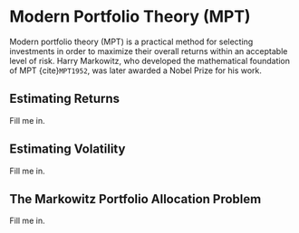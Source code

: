 # Modern Portfolio Theory (MPT) 
Modern portfolio theory (MPT) is a practical method for selecting investments in order to maximize their overall returns within an acceptable level of risk. Harry Markowitz, who developed the mathematical foundation of MPT {cite}`MPT1952`, was later awarded a Nobel Prize for his work. 

## Estimating Returns
Fill me in.

## Estimating Volatility
Fill me in. 

## The Markowitz Portfolio Allocation Problem
Fill me in.

